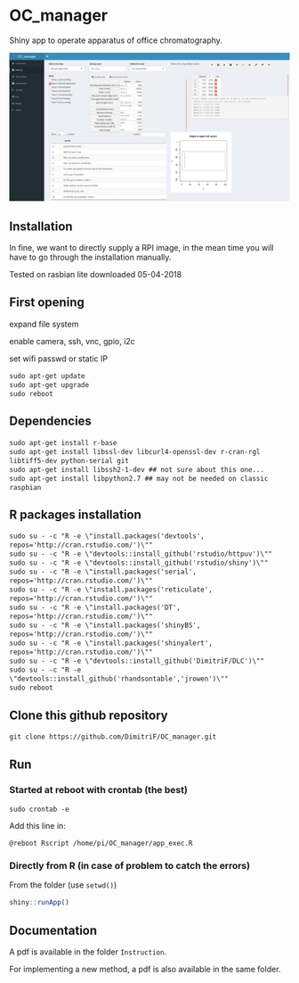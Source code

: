 OC_manager
===========

Shiny app to operate apparatus of office chromatography.

![OC_manager screenshot](OC_manager.png)

## Installation

In fine, we want to directly supply a RPI image, in the mean time you will have to go through the installation manually.

Tested on rasbian lite downloaded 05-04-2018

## First opening

expand file system

enable camera, ssh, vnc, gpio, i2c

set wifi passwd or static IP

```
sudo apt-get update
sudo apt-get upgrade
sudo reboot
```

## Dependencies

```
sudo apt-get install r-base 
sudo apt-get install libssl-dev libcurl4-openssl-dev r-cran-rgl libtiff5-dev python-serial git
sudo apt-get install libssh2-1-dev ## not sure about this one...
sudo apt-get install libpython2.7 ## may not be needed on classic raspbian
```

## R packages installation

```
sudo su - -c "R -e \"install.packages('devtools', repos='http://cran.rstudio.com/')\""
sudo su - -c "R -e \"devtools::install_github('rstudio/httpuv')\""
sudo su - -c "R -e \"devtools::install_github('rstudio/shiny')\""
sudo su - -c "R -e \"install.packages('serial', repos='http://cran.rstudio.com/')\""
sudo su - -c "R -e \"install.packages('reticulate', repos='http://cran.rstudio.com/')\""
sudo su - -c "R -e \"install.packages('DT', repos='http://cran.rstudio.com/')\""
sudo su - -c "R -e \"install.packages('shinyBS', repos='http://cran.rstudio.com/')\""
sudo su - -c "R -e \"install.packages('shinyalert', repos='http://cran.rstudio.com/')\""
sudo su - -c "R -e \"devtools::install_github('DimitriF/DLC')\""
sudo su - -c "R -e \"devtools::install_github('rhandsontable','jrowen')\""
sudo reboot
```

## Clone this github repository

```
git clone https://github.com/DimitriF/OC_manager.git
```

## Run

### Started at reboot with crontab (the best)

```
sudo crontab -e
```

Add this line in:

```
@reboot Rscript /home/pi/OC_manager/app_exec.R
```

### Directly from R (in case of problem to catch the errors)

From the folder (use `setwd()`) 

```r
shiny::runApp()
```

## Documentation

A pdf is available in the folder ```Instruction```.

For implementing a new method, a pdf is also available in the same folder.

